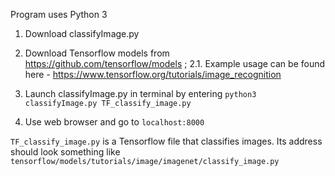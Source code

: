 Program uses Python 3

1. Download classifyImage.py
2. Download Tensorflow models from https://github.com/tensorflow/models ;
2.1. Example usage can be found here - https://www.tensorflow.org/tutorials/image_recognition

3. Launch classifyImage.py in terminal by entering ```python3 classifyImage.py TF_classify_image.py```
4. Use web browser and go to ```localhost:8000```


```TF_classify_image.py``` is a Tensorflow file that classifies images. Its address should look something like ```tensorflow/models/tutorials/image/imagenet/classify_image.py```
